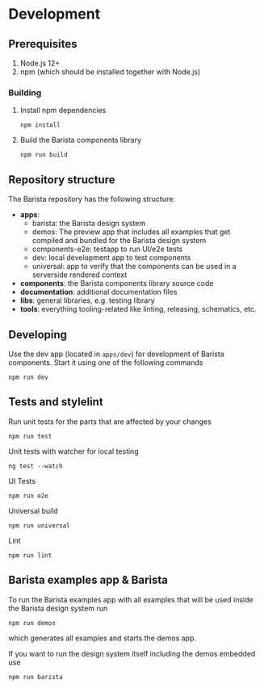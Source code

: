 # Development

## Prerequisites

1. Node.js 12+
2. npm (which should be installed together with Node.js)

### Building

1. Install npm dependencies
   ```
   npm install
   ```
2. Build the Barista components library
   ```
   npm run build
   ```

## Repository structure

The Barista repository has the following structure:

- **apps**:
  - barista: the Barista design system
  - demos: The preview app that includes all examples that get compiled and
    bundled for the Barista design system
  - components-e2e: testapp to run UI/e2e tests
  - dev: local development app to test components
  - universal: app to verify that the components can be used in a serverside
    rendered context
- **components**: the Barista components library source code
- **documentation**: additional documentation files
- **libs**: general libraries, e.g. testing library
- **tools**: everything tooling-related like linting, releasing, schematics,
  etc.

## Developing

Use the dev app (located in `apps/dev`) for development of Barista components.
Start it using one of the following commands

```
npm run dev
```

## Tests and stylelint

Run unit tests for the parts that are affected by your changes

```
npm run test
```

Unit tests with watcher for local testing

```
ng test --watch
```

UI Tests

```
npm run e2e
```

Universal build

```
npm run universal
```

Lint

```
npm run lint
```

## Barista examples app & Barista

To run the Barista examples app with all examples that will be used inside the
Barista design system run

```
npm run demos
```

which generates all examples and starts the demos app.

If you want to run the design system itself including the demos embedded use

```
npm run barista
```
